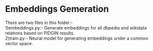 # Embeddings Gemeration #

There are two files in this folder:-<br/>
1)embeddings.py:- Generate embeddings for all dbpedia and wikidata relations based on PIDGIN results.<br/>
2)train.py:- Neural model for generating embeddings under a common vector space.
